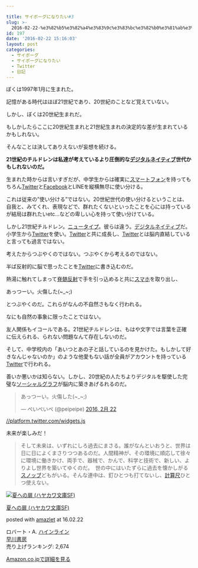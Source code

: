 ```yaml
---

title: サイボーグになりたい#3
slug: >-
  2016-02-22-%e3%82%b5%e3%82%a4%e3%83%9c%e3%83%bc%e3%82%b0%e3%81%ab%e3%81%aa%e3%82%8a%e3%81%9f%e3%81%843
id: 197
date: '2016-02-22 15:16:03'
layout: post
categories:
  - サイボーグ
  - サイボーグになりたい
  - Twitter
  - 日記
---
```


ぼくは1997年1月に生まれた。

記憶がある時代はほぼ21世紀であり、20世紀のことなど覚えていない。

しかし、ぼくは20世紀生まれだ。

もしかしたらここに20世紀生まれと21世紀生まれの決定的な差が生まれているかもしれない。

そんなことは決してありえないが妄想を続ける。

**21世紀のチルドレンは私達が考えているより圧倒的な[デジタルネイティブ](http://d.hatena.ne.jp/keyword/%A5%C7%A5%B8%A5%BF%A5%EB%A5%CD%A5%A4%A5%C6%A5%A3%A5%D6)世代かもしれないのだ。**

生まれた時からは言いすぎだが、中学生からは確実に[スマートフォン](http://d.hatena.ne.jp/keyword/%A5%B9%A5%DE%A1%BC%A5%C8%A5%D5%A5%A9%A5%F3)を持ってもちろん[Twitter](http://d.hatena.ne.jp/keyword/Twitter)と[Facebook](http://d.hatena.ne.jp/keyword/Facebook)とLINEを縦横無尽に使い分ける。

これは従来の”使い分ける”ではない。20世紀世代の使い分けるということは、自我と、みてくれ、表現などで、群れたくないといったことを心には持っているが結局は群れたいetc…などの卑しい心を持って使い分けている。

しかし21世紀チルドレン。[ニュータイプ](http://d.hatena.ne.jp/keyword/%A5%CB%A5%E5%A1%BC%A5%BF%A5%A4%A5%D7)。彼らは違う。[デジタルネイティブ](http://d.hatena.ne.jp/keyword/%A5%C7%A5%B8%A5%BF%A5%EB%A5%CD%A5%A4%A5%C6%A5%A3%A5%D6)だ。小学生から[Twitter](http://d.hatena.ne.jp/keyword/Twitter)を使い。[Twitter](http://d.hatena.ne.jp/keyword/Twitter)と共に成長し、[Twitter](http://d.hatena.ne.jp/keyword/Twitter)とは脳内直結していると言っても過言ではない。

考えたからつぶやくのではない。つぶやくから考えるのではない。

半ば反射的に脳で思ったことを[Twitter](http://d.hatena.ne.jp/keyword/Twitter)に書き込むのだ。

熱湯に触れてしまって[脊髄反射](http://d.hatena.ne.jp/keyword/%C0%D4%BF%F1%C8%BF%BC%CD)で手を引っ込めると共に[スマホ](http://d.hatena.ne.jp/keyword/%A5%B9%A5%DE%A5%DB)を取り出し、

あっつーい。火傷した(~_~;)  

とつぶやくのだ。これらがなんの不自然さもなく行われる。

なにも自然の事象に限ったことではない。

友人関係もイコールである。21世紀チルドレンは、もはや文字では言葉を正確に伝えられる、られない問題なんて存在しないのだ。

そして、中学校内の「あいつとあの子と話しているのを見かけた。もしかして好きなんじゃないのか」のような他愛もない話が全員がアカウントを持っている[Twitter](http://d.hatena.ne.jp/keyword/Twitter)で行われる。

善いか悪いかは知らない。しかし、20世紀の人たちよりデジタルを駆使した完璧な[ソーシャルグラフ](http://d.hatena.ne.jp/keyword/%A5%BD%A1%BC%A5%B7%A5%E3%A5%EB%A5%B0%A5%E9%A5%D5)が脳内に築きあげるれるのだ。

> あっつーい。火傷した(~_~;)
> 
> — ぺいぺいぺ (@peipeipe) [2016, 2月 22](https://twitter.com/peipeipe/status/701782306407600129)

[//platform.twitter.com/widgets.js](//platform.twitter.com/widgets.js)

未来が楽しみだ！

> そして未来は、いずれにしろ過去にまさる。誰がなんといおうと、世界は日に日によくまさりつつあるのだ。人間精神が、その環境に順応して徐々に環境に働きかけ、両手で、器械で、かんで、科学と技術で、新しい、よりよし世界を築いてゆくのだ。　世の中にはいたずらに過去を懐かしがる[スノッブ](http://d.hatena.ne.jp/keyword/%A5%B9%A5%CE%A5%C3%A5%D6)どもがいる。そんな連中は、釘ひとつも打てないし、[計算尺](http://d.hatena.ne.jp/keyword/%B7%D7%BB%BB%BC%DC)ひとつ使えない。



[![夏への扉 (ハヤカワ文庫SF)](https://cdn-ak.f.st-hatena.com/images/fotolife/p/peipeipe/20190702/20190702230712.jpg)](http://www.amazon.co.jp/exec/obidos/ASIN/415011742X/peipeipe-22/ref=nosim/)



[夏への扉 (ハヤカワ文庫SF)](http://www.amazon.co.jp/exec/obidos/ASIN/415011742X/peipeipe-22/ref=nosim/)

posted with [amazlet](http://www.amazlet.com/ "amazlet") at 16.02.22



ロバート・A. [ハインライン](http://d.hatena.ne.jp/keyword/%A5%CF%A5%A4%A5%F3%A5%E9%A5%A4%A5%F3)  
[早川書房](http://d.hatena.ne.jp/keyword/%C1%E1%C0%EE%BD%F1%CB%BC)  
売り上げランキング: 2,674  




[Amazon.co.jpで詳細を見る](http://www.amazon.co.jp/exec/obidos/ASIN/415011742X/peipeipe-22/ref=nosim/)





